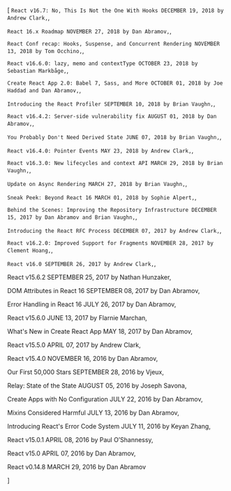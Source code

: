 [
  `React v16.7: No, This Is Not the One With Hooks
  DECEMBER 19, 2018
  by Andrew Clark,`,

  `React 16.x Roadmap
  NOVEMBER 27, 2018
  by Dan Abramov,`,

  `React Conf recap: Hooks, Suspense, and Concurrent Rendering
  NOVEMBER 13, 2018
  by Tom Occhino,`,

  `React v16.6.0: lazy, memo and contextType
  OCTOBER 23, 2018
  by Sebastian Markbåge,`,

  `Create React App 2.0: Babel 7, Sass, and More
  OCTOBER 01, 2018
  by Joe Haddad and Dan Abramov,`,

  `Introducing the React Profiler
  SEPTEMBER 10, 2018
  by Brian Vaughn,`,

  `React v16.4.2: Server-side vulnerability fix
  AUGUST 01, 2018
  by Dan Abramov,`,

  `You Probably Don't Need Derived State
  JUNE 07, 2018
  by Brian Vaughn,`,

  `React v16.4.0: Pointer Events
  MAY 23, 2018
  by Andrew Clark,`,

  `React v16.3.0: New lifecycles and context API
  MARCH 29, 2018
  by Brian Vaughn,`,

  `Update on Async Rendering
  MARCH 27, 2018
  by Brian Vaughn,`,

  `Sneak Peek: Beyond React 16
  MARCH 01, 2018
  by Sophie Alpert,`,

  `Behind the Scenes: Improving the Repository Infrastructure
  DECEMBER 15, 2017
  by Dan Abramov and Brian Vaughn,`,

  `Introducing the React RFC Process
  DECEMBER 07, 2017
  by Andrew Clark,`,

  `React v16.2.0: Improved Support for Fragments
  NOVEMBER 28, 2017
  by Clement Hoang,`,

  `React v16.0
  SEPTEMBER 26, 2017
  by Andrew Clark,`,

  React v15.6.2
  SEPTEMBER 25, 2017
  by Nathan Hunzaker,

  DOM Attributes in React 16
  SEPTEMBER 08, 2017
  by Dan Abramov,

  Error Handling in React 16
  JULY 26, 2017
  by Dan Abramov,

  React v15.6.0
  JUNE 13, 2017
  by Flarnie Marchan,

  What's New in Create React App
  MAY 18, 2017
  by Dan Abramov,

  React v15.5.0
  APRIL 07, 2017
  by Andrew Clark,

  React v15.4.0
  NOVEMBER 16, 2016
  by Dan Abramov,

  Our First 50,000 Stars
  SEPTEMBER 28, 2016
  by Vjeux,

  Relay: State of the State
  AUGUST 05, 2016
  by Joseph Savona,

  Create Apps with No Configuration
  JULY 22, 2016
  by Dan Abramov,

  Mixins Considered Harmful
  JULY 13, 2016
  by Dan Abramov,

  Introducing React's Error Code System
  JULY 11, 2016
  by Keyan Zhang,

  React v15.0.1
  APRIL 08, 2016
  by Paul O’Shannessy,

  React v15.0
  APRIL 07, 2016
  by Dan Abramov,

  React v0.14.8
  MARCH 29, 2016
  by Dan Abramov

]